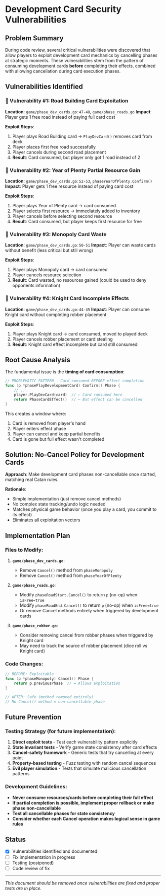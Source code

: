 # Development Card Security Vulnerabilities

## Problem Summary

During code review, several critical vulnerabilities were discovered that allow players to exploit development card mechanics by cancelling phases at strategic moments. These vulnerabilities stem from the pattern of consuming development cards **before** completing their effects, combined with allowing cancellation during card execution phases.

## Vulnerabilities Identified

### 🚨 Vulnerability #1: Road Building Card Exploitation
**Location**: `game/phase_dev_cards.go:47-48`, `game/phase_roads.go`
**Impact**: Player gets 1 free road instead of paying full card cost

**Exploit Steps**:
1. Player plays Road Building card → `PlayDevCard()` removes card from deck
2. Player places first free road successfully  
3. Player cancels during second road placement
4. **Result**: Card consumed, but player only got 1 road instead of 2

### 🚨 Vulnerability #2: Year of Plenty Partial Resource Gain
**Location**: `game/phase_dev_cards.go:52-53`, `phaseYearOfPlenty.Confirm()`
**Impact**: Player gets 1 free resource instead of paying card cost

**Exploit Steps**:
1. Player plays Year of Plenty card → card consumed
2. Player selects first resource → immediately added to inventory
3. Player cancels before selecting second resource
4. **Result**: Card consumed, but player keeps first resource for free

### 🚨 Vulnerability #3: Monopoly Card Waste
**Location**: `game/phase_dev_cards.go:50-51`
**Impact**: Player can waste cards without benefit (less critical but still wrong)

**Exploit Steps**:
1. Player plays Monopoly card → card consumed
2. Player cancels resource selection
3. **Result**: Card wasted, no resources gained (could be used to deny opponents information)

### 🚨 Vulnerability #4: Knight Card Incomplete Effects
**Location**: `game/phase_dev_cards.go:44-45`
**Impact**: Player can consume Knight card without completing robber placement

**Exploit Steps**:
1. Player plays Knight card → card consumed, moved to played deck
2. Player cancels robber placement or card stealing
3. **Result**: Knight card effect incomplete but card still consumed

## Root Cause Analysis

The fundamental issue is the **timing of card consumption**:

```go
// PROBLEMATIC PATTERN - Card consumed BEFORE effect completion
func (p *phasePlayDevelopmentCard) Confirm() Phase {
    // ...
    player.PlayDevCard(card)  // ← Card consumed here
    return PhaseCardEffect()  // ← But effect can be cancelled
}
```

This creates a window where:
1. Card is removed from player's hand
2. Player enters effect phase  
3. Player can cancel and keep partial benefits
4. Card is gone but full effect wasn't completed

## Solution: No-Cancel Policy for Development Cards

**Approach**: Make development card phases non-cancellable once started, matching real Catan rules.

**Rationale**: 
- Simple implementation (just remove cancel methods)
- No complex state tracking/undo logic needed
- Matches physical game behavior (once you play a card, you commit to its effect)
- Eliminates all exploitation vectors

## Implementation Plan

### Files to Modify:

1. **`game/phase_dev_cards.go`**:
   - Remove `Cancel()` method from `phaseMonopoly`
   - Remove `Cancel()` method from `phaseYearOfPlenty`

2. **`game/phase_roads.go`**:
   - Modify `phaseRoadStart.Cancel()` to return `p` (no-op) when `isFree=true`
   - Modify `phaseRoadEnd.Cancel()` to return `p` (no-op) when `isFree=true`
   - Or remove Cancel methods entirely when triggered by development cards

3. **`game/phase_robber.go`**:
   - Consider removing cancel from robber phases when triggered by Knight card
   - May need to track the source of robber placement (dice roll vs Knight card)

### Code Changes:
```go
// BEFORE: Exploitable
func (p *phaseMonopoly) Cancel() Phase {
    return p.previousPhase  // ← Allows exploitation
}

// AFTER: Safe (method removed entirely)
// No Cancel() method = non-cancellable phase
```

## Future Prevention

### Testing Strategy (for future implementation):
1. **Direct exploit tests** - Test each vulnerability pattern explicitly
2. **State invariant tests** - Verify game state consistency after card effects
3. **Cancel-safety framework** - Generic tests that try cancelling at every point
4. **Property-based testing** - Fuzz testing with random cancel sequences
5. **Evil player simulation** - Tests that simulate malicious cancellation patterns

### Development Guidelines:
- **Never consume resources/cards before completing their full effect**
- **If partial completion is possible, implement proper rollback or make phase non-cancellable**
- **Test all cancellable phases for state consistency**
- **Consider whether each Cancel operation makes logical sense in game rules**

## Status
- [x] Vulnerabilities identified and documented
- [ ] Fix implementation in progress
- [ ] Testing (postponed)
- [ ] Code review of fix

---

*This document should be removed once vulnerabilities are fixed and proper tests are in place.*